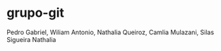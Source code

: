 # grupo-git
Pedro Gabriel, Wiliam Antonio, Nathalia Queiroz, Camlia Mulazani, Silas Sigueira
Nathalia 